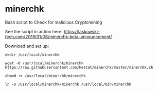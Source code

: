 # minerchk
Bash script to Check for malicious Cryptomining

See the script in action here: https://laskowski-tech.com/2018/01/08/minerchk-beta-announcement/

Download and set up:

 `mkdir /usr/local/minerchk`

 `wget -O /usr/local/minerchk/minerchk https://raw.githubusercontent.com/Hestat/minerchk/master/minerchk.sh`

 `chmod +x /usr/local/minerchk/minerchk`
 
  `ln -s /usr/local/minerchk/minerchk /usr/local/bin/minerchk`


